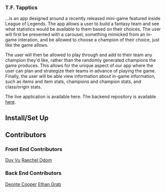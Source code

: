 ### T.F. Tapptics

...is an app designed around a recently released mini-game featured inside League of Legends. The app allows a user to build a fantasy team and see what statistics would be available to them based on their choices. The user will first be presented with a carousel, something mimicked from an in-game interation, and be allowed to choose a champion of their choice, just like the game allows. 

The user will then be allowed to play through and add to their team any champion they'd like, rather than the randomly generated champions the game produces. This allows for the unique aspect of our app where the user can plan and strategize their teams in advance of playing the game. Finally, the user will be able view information about in-game information, such as items and item stats, champions and champion stats, and class/origin stats.

The live application is available here.
The backend repository is available [here](https://github.com/tftapptics/tft_backend).

## Install/Set Up

## Contributors
### Front End Contributors
[Duy Vu](https://github.com/Rosebud303)
[Raechel Odom](https://github.com/raechelo)

### Back End Contributors
[Deonte Cooper](https://github.com/djc00p)
[Ethan Grab](https://github.com/Stoovels)